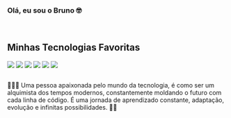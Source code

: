 ### Olá, eu sou o Bruno 🤓
<br/>

## Minhas Tecnologias Favoritas 

<div styLe="display: inline_block"<br/>
   <img align="center" alt"html5" src="https://img.shields.io/badge/HTML5-E34F26?style=for-the-badge&logo=html5&logoColor=white">
   <img align="center" alt"css" src="https://img.shields.io/badge/CSS3-1572B6?style=for-the-badge&logo=css3&logoColor=white">
   <img align="center" alt"javascrip" src="https://img.shields.io/badge/JavaScript-F7DF1E?style=for-the-badge&logo=javascript&logoColor=black">
   <img align="center" alt"node" src="https://img.shields.io/badge/Node.js-43853D?style=for-the-badge&logo=node.js&logoColor=white">
   <img align="center" alt"typescript" src="https://img.shields.io/badge/TypeScript-007ACC?style=for-the-badge&logo=typescript&logoColor=white">
   <img align="center" alt"react" src="https://img.shields.io/badge/React-20232A?style=for-the-badge&logo=react&logoColor=61DAFB">
</div>
<br/>

👨🏻‍💻 Uma pessoa apaixonada pelo mundo da tecnologia, é como ser um alquimista dos tempos modernos, constantemente moldando o futuro com cada linha de código. É uma jornada de aprendizado constante, adaptação, evolução e infinitas possibilidades. 🧙🏼

